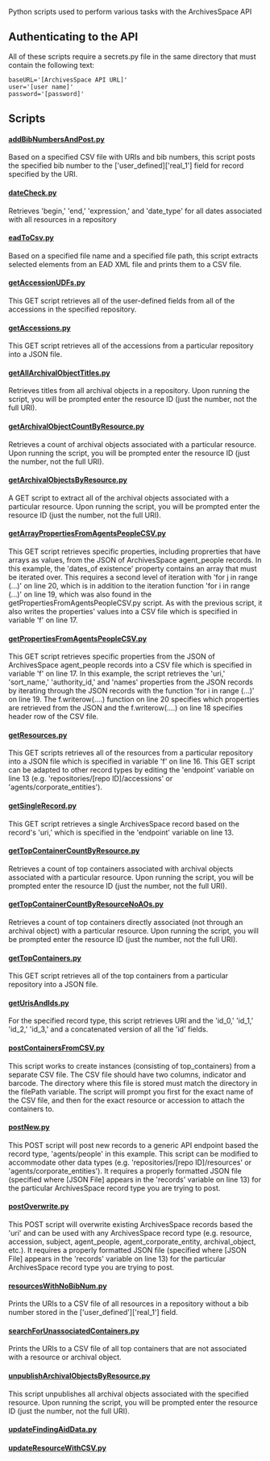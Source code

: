 Python scripts used to perform various tasks with the ArchivesSpace API

## Authenticating to the API

All of these scripts require a secrets.py file in the same directory that must contain the following text:

	baseURL='[ArchivesSpace API URL]'
	user='[user name]'
	password='[password]'

## Scripts

#### [addBibNumbersAndPost.py](https://github.com/jhu-archives-and-manuscripts/archivesspace-api/blob/master/addBibNumbersAndPost.py)
Based on a specified CSV file with URIs and bib numbers, this script posts the specified bib number to the ['user_defined]['real_1'] field for record specified by the URI.

#### [dateCheck.py](https://github.com/jhu-archives-and-manuscripts/archivesspace-api/blob/master/dateCheck.py)
Retrieves 'begin,' 'end,' 'expression,' and 'date_type' for all dates associated with all resources in a repository

#### [eadToCsv.py](https://github.com/jhu-archives-and-manuscripts/archivesspace-api/blob/master/eadToCsv.py)
Based on a specified file name and a specified file path, this script extracts selected elements from an EAD XML file and prints them to a CSV file.

#### [getAccessionUDFs.py](https://github.com/jhu-archives-and-manuscripts/archivesspace-api/blob/master/getAccessionUDFs.py)
This GET script retrieves all of the user-defined fields from all of the accessions in the specified repository.

#### [getAccessions.py](https://github.com/jhu-archives-and-manuscripts/archivesspace-api/blob/master/getAccessions.py)
This GET script retrieves all of the accessions from a particular repository into a JSON file.

#### [getAllArchivalObjectTitles.py](https://github.com/jhu-archives-and-manuscripts/archivesspace-api/blob/master/getAllArchivalObjectTitles.py)
Retrieves titles from all archival objects in a repository. Upon running the script, you will be prompted enter the resource ID (just the number, not the full URI).

#### [getArchivalObjectCountByResource.py](https://github.com/jhu-archives-and-manuscripts/archivesspace-api/blob/master/getArchivalObjectCountByResource.py)
Retrieves a count of archival objects associated with a particular resource. Upon running the script, you will be prompted enter the resource ID (just the number, not the full URI).

#### [getArchivalObjectsByResource.py](https://github.com/jhu-archives-and-manuscripts/archivesspace-api/blob/master/getArchivalObjectsByResource.py)
A GET script to extract all of the archival objects associated with a particular resource. Upon running the script, you will be prompted enter the resource ID (just the number, not the full URI).

#### [getArrayPropertiesFromAgentsPeopleCSV.py](https://github.com/jhu-archives-and-manuscripts/archivesspace-api/blob/master/getArrayPropertiesFromAgentsPeopleCSV.py)
This GET script retrieves specific properties, including proprerties that have arrays as values, from the JSON of ArchivesSpace agent_people records. In this example, the 'dates_of existence' property contains an array that must be iterated over. This requires a second level of iteration with 'for j in range (...)' on line 20, which is in addition to the iteration function 'for i in range (...)' on line 19, which was also found in the getPropertiesFromAgentsPeopleCSV.py script. As with the previous script, it also writes the properties' values into a CSV file which is specified in variable 'f' on line 17.

#### [getPropertiesFromAgentsPeopleCSV.py](https://github.com/jhu-archives-and-manuscripts/archivesspace-api/blob/master/getPropertiesFromAgentsPeopleCSV.py)
This GET script retrieves specific properties from the JSON of ArchivesSpace agent_people records into a CSV file which is specified in variable 'f' on line 17. In this example, the script retrieves the 'uri,' 'sort_name,' 'authority_id,' and 'names' properties from the JSON records by iterating through the JSON records with the function 'for i in range (...)' on line 19. The f.writerow(....) function on line 20 specifies which properties are retrieved from the JSON and the f.writerow(....) on line 18 specifies header row of the CSV file.  

#### [getResources.py](https://github.com/jhu-archives-and-manuscripts/archivesspace-api/blob/master/getResources.py)
This GET scripts retrieves all of the resources from a particular repository into a JSON file which is specified in variable 'f' on line 16. This GET script can be adapted to other record types by editing the 'endpoint' variable on line 13 (e.g. 'repositories/[repo ID]/accessions' or 'agents/corporate_entities').

#### [getSingleRecord.py](https://github.com/jhu-archives-and-manuscripts/archivesspace-api/blob/master/getSingleRecord.py)
This GET script retrieves a single ArchivesSpace record based on the record's 'uri,' which is specified in the 'endpoint' variable on line 13.

#### [getTopContainerCountByResource.py](https://github.com/jhu-archives-and-manuscripts/archivesspace-api/blob/master/getTopContainerCountByResource.py)
Retrieves a count of top containers associated with archival objects associated with a particular resource. Upon running the script, you will be prompted enter the resource ID (just the number, not the full URI).

#### [getTopContainerCountByResourceNoAOs.py](https://github.com/jhu-archives-and-manuscripts/archivesspace-api/blob/master/getTopContainerCountByResourceNoAOs.py)
Retrieves a count of top containers directly associated (not through an archival object) with a particular resource. Upon running the script, you will be prompted enter the resource ID (just the number, not the full URI).

#### [getTopContainers.py](https://github.com/jhu-archives-and-manuscripts/archivesspace-api/blob/master/getTopContainers.py)
This GET script retrieves all of the top containers from a particular repository into a JSON file.

#### [getUrisAndIds.py](https://github.com/jhu-archives-and-manuscripts/archivesspace-api/blob/master/getUrisAndIds.py)
For the specified record type, this script retrieves URI and the 'id_0,' 'id_1,' 'id_2,' 'id_3,' and a concatenated version of all the 'id' fields.

#### [postContainersFromCSV.py](https://github.com/jhu-archives-and-manuscripts/archivesspace-api/blob/master/postContainersFromCSV.py)
This script works to create instances (consisting of top_containers) from a separate CSV file. The CSV file should have two columns, indicator and barcode. The directory where this file is stored must match the directory in the filePath variable. The script will prompt you first for the exact name of the CSV file, and then for the exact resource or accession to attach the containers to.

#### [postNew.py](https://github.com/jhu-archives-and-manuscripts/archivesspace-api/blob/master/postNew.py)
This POST script will post new records to a generic API endpoint based the record type, 'agents/people' in this example. This script can be modified to accommodate other data types (e.g. 'repositories/[repo ID]/resources' or 'agents/corporate_entities'). It requires a properly formatted JSON file (specified where [JSON File] appears in the 'records' variable on line 13) for the particular ArchivesSpace record type you are trying to post.  

#### [postOverwrite.py](https://github.com/jhu-archives-and-manuscripts/archivesspace-api/blob/master/postOverwrite.py)
This POST script will overwrite existing ArchivesSpace records based the 'uri' and can be used with any ArchivesSpace record type (e.g. resource, accession, subject, agent_people, agent_corporate_entity, archival_object, etc.). It requires a properly formatted JSON file (specified where [JSON File] appears in the 'records' variable on line 13) for the particular ArchivesSpace record type you are trying to post.

#### [resourcesWithNoBibNum.py](https://github.com/jhu-archives-and-manuscripts/archivesspace-api/blob/master/resourcesWithNoBibNum.py)
Prints the URIs to a CSV file of all resources in a repository without a bib number stored in the ['user_defined']['real_1'] field.

#### [searchForUnassociatedContainers.py](https://github.com/jhu-archives-and-manuscripts/archivesspace-api/blob/master/searchForUnassociatedContainers.py)
Prints the URIs to a CSV file of all top containers that are not associated with a resource or archival object.

#### [unpublishArchivalObjectsByResource.py](https://github.com/jhu-archives-and-manuscripts/archivesspace-api/blob/master/unpublishArchivalObjectsByResource.py)
This script unpublishes all archival objects associated with the specified resource. Upon running the script, you will be prompted enter the resource ID (just the number, not the full URI).

#### [updateFindingAidData.py](https://github.com/jhu-archives-and-manuscripts/archivesspace-api/blob/master/updateFindingAidData.py)

#### [updateResourceWithCSV.py](https://github.com/jhu-archives-and-manuscripts/archivesspace-api/blob/master/updateResourceWithCSV.py)
